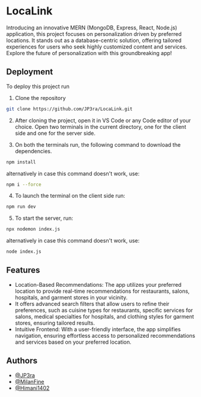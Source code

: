 
# LocaLink

Introducing an innovative MERN (MongoDB, Express, React, Node.js) application, this project focuses on personalization driven by preferred locations. It stands out as a database-centric solution, offering tailored experiences for users who seek highly customized content and services. Explore the future of personalization with this groundbreaking app!




## Deployment

To deploy this project run

1. Clone the repository 
```bash
git clone https://github.com/JP3ra/LocaLink.git
```

2. After cloning the project, open it in VS Code or any Code editor of your choice. Open two terminals in the current directory, one for the client side and one for the server side.

3. On both the terminals run, the following command to download the dependencies.
```bash
npm install
```
alternatively in case this command doesn't work, use:
```bash
npm i --force
```

4. To launch the terminal on the client side run:

```bash
npm run dev
```
5. To start the server, run:
```bash
npx nodemon index.js
```
alternatively in case this command doesn't work, use:
```bash
node index.js
```


## Features

- Location-Based Recommendations: The app utilizes your preferred location to provide real-time recommendations for restaurants, salons, hospitals, and garment stores in your vicinity.
-  It offers advanced search filters that allow users to refine their preferences, such as cuisine types for restaurants, specific services for salons, medical specialties for hospitals, and clothing styles for garment stores, ensuring tailored results.
- Intuitive Frontend: With a user-friendly interface, the app simplifies navigation, ensuring effortless access to personalized recommendations and services based on your preferred location.



## Authors


- [@JP3ra](https://github.com/JP3ra)
- [@MilanFine](https://github.com/MilanFine)
- [@Himani1402](https://github.com/Himani1402)
